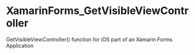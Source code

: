 # XamarinForms_GetVisibleViewController
GetVisibleViewController() function for iOS part of an Xamarin Forms Application
